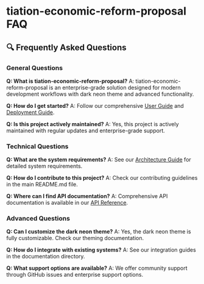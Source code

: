 # tiation-economic-reform-proposal FAQ

## 🔍 Frequently Asked Questions

### General Questions

**Q: What is tiation-economic-reform-proposal?**
A: tiation-economic-reform-proposal is an enterprise-grade solution designed for modern development workflows with dark neon theme and advanced functionality.

**Q: How do I get started?**
A: Follow our comprehensive [User Guide](user-guide.md) and [Deployment Guide](deployment.md).

**Q: Is this project actively maintained?**
A: Yes, this project is actively maintained with regular updates and enterprise-grade support.

### Technical Questions

**Q: What are the system requirements?**
A: See our [Architecture Guide](architecture.md) for detailed system requirements.

**Q: How do I contribute to this project?**
A: Check our contributing guidelines in the main README.md file.

**Q: Where can I find API documentation?**
A: Comprehensive API documentation is available in our [API Reference](api-reference.md).

### Advanced Questions

**Q: Can I customize the dark neon theme?**
A: Yes, the dark neon theme is fully customizable. Check our theming documentation.

**Q: How do I integrate with existing systems?**
A: See our integration guides in the documentation directory.

**Q: What support options are available?**
A: We offer community support through GitHub issues and enterprise support options.

